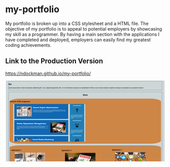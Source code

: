 # my-portfolio

My portfolio is broken up into a CSS stylesheet and a HTML file. The objective of my portfolio is to appeal to potential employers by showcasing my skill as a programmer. By having a main section with the applications I have completed and deployed, employers can easily find my greatest coding achievements.

## Link to the Production Version

https://ndockman.github.io/my-portfolio/

![Screenshot of part of the webpage](./Assets/images/my_portfolio_screenshot2023-03-31.png)